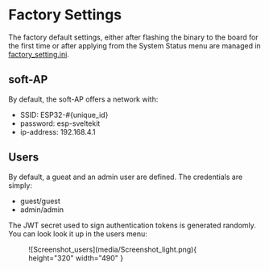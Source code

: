 # Factory Settings

The factory default settings, either after flashing the binary to the board for the first time or after applying from the System Status menu are managed in [factory_setting.ini](https://github.com/soylentOrange/esp32-sveltekit/blob/main/factory_settings.ini).

## soft-AP

By default, the soft-AP offers a network with: 

- SSID: ESP32-#{unique_id} 
- password: esp-sveltekit 
- ip-address: 192.168.4.1

## Users

By default, a gueat and an admin user are defined. 
The credentials are simply:

- guest/guest
- admin/admin

The JWT secret used to sign authentication tokens is generated randomly. You can look look it up in the users menu:

<figure markdown="span">
  ![Screenshot_users](media/Screenshot_light.png){ height="320" width="490" }
</figure>
